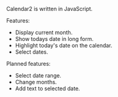 Calendar2 is written in JavaScript.

Features:
- Display current month.
- Show todays date in long form.
- Highlight today's date on the calendar.
- Select dates.

Planned features:
- Select date range.
- Change months.
- Add text to selected date.